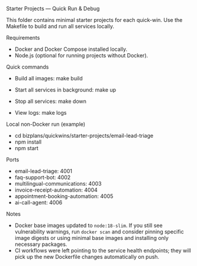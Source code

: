Starter Projects — Quick Run & Debug

This folder contains minimal starter projects for each quick-win. Use the Makefile to build and run all services locally.

Requirements
- Docker and Docker Compose installed locally.
- Node.js (optional for running projects without Docker).

Quick commands
- Build all images:
  make build

- Start all services in background:
  make up

- Stop all services:
  make down

- View logs:
  make logs

Local non-Docker run (example)
- cd bizplans/quickwins/starter-projects/email-lead-triage
- npm install
- npm start

Ports
- email-lead-triage: 4001
- faq-support-bot: 4002
- multilingual-communications: 4003
- invoice-receipt-automation: 4004
- appointment-booking-automation: 4005
- ai-call-agent: 4006

Notes
- Docker base images updated to `node:18-slim`. If you still see vulnerability warnings, run `docker scan` and consider pinning specific image digests or using minimal base images and installing only necessary packages.
- CI workflows were left pointing to the service health endpoints; they will pick up the new Dockerfile changes automatically on push.
